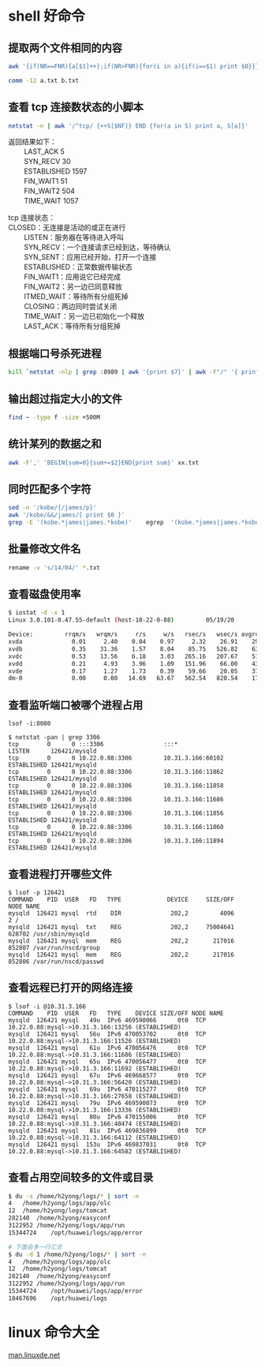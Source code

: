 <!--
 * @Author: your name
 * @Date: 2020-03-04 11:20:20
 * @LastEditTime: 2020-10-16 15:25:48
 * @LastEditors: Please set LastEditors
 * @Description: shell好命令
 -->

# shell 好命令

## 提取两个文件相同的内容

```sh
awk '{if(NR==FNR){a[$1]++};if(NR>FNR){for(i in a){if(i==$1) print $0}}}' a.txt b.txt > tmp.txt

comm -12 a.txt b.txt
```

## 查看 tcp 连接数状态的小脚本

```sh
netstat -n | awk '/^tcp/ {++S[$NF]} END {for(a in S) print a, S[a]}'
```

返回结果如下：  
　　 LAST_ACK 5  
　　 SYN_RECV 30  
　　 ESTABLISHED 1597  
　　 FIN_WAIT1 51  
　　 FIN_WAIT2 504  
　　 TIME_WAIT 1057  

tcp 连接状态：  
     CLOSED：无连接是活动的或正在进行  
　　 LISTEN：服务器在等待进入呼叫  
　　 SYN_RECV：一个连接请求已经到达，等待确认  
　　 SYN_SENT：应用已经开始，打开一个连接  
　　 ESTABLISHED：正常数据传输状态  
　　 FIN_WAIT1：应用说它已经完成  
　　 FIN_WAIT2：另一边已同意释放  
　　 ITMED_WAIT：等待所有分组死掉  
　　 CLOSING：两边同时尝试关闭  
　　 TIME_WAIT：另一边已初始化一个释放  
　　 LAST_ACK：等待所有分组死掉  

## 根据端口号杀死进程

```sh
kill `netstat -nlp | grep :8989 | awk '{print $7}' | awk -F"/" '{ print $1 }'`
```

## 输出超过指定大小的文件

```sh
find ~ -type f -size +500M
```

## 统计某列的数据之和

```sh
awk -F',' 'BEGIN{sum=0}{sum+=$2}END{print sum}' xx.txt
```

## 同时匹配多个字符

```sh
sed -n '/kobe/{/james/p}'
awk '/kobe/&&/james/{ print $0 }'
grep -E '(kobe.*james|james.*kobe)'    egrep  '(kobe.*james|james.*kobe)'
```

## 批量修改文件名

```sh
rename -v 's/14/04/' *.txt
```

## 查看磁盘使用率

```sh
$ iostat -d -x 1
Linux 3.0.101-0.47.55-default (host-10-22-0-88)         05/19/20        _x86_64_

Device:         rrqm/s   wrqm/s     r/s     w/s   rsec/s   wsec/s avgrq-sz avgqu-sz   await  svctm  %util
xvda              0.01     2.40    0.04    0.97     2.32    26.91    29.01     0.01    6.26   0.91   0.09
xvdb              0.35    31.36    1.57    8.04    85.75   526.82    63.76     0.11   11.48   0.42   0.41
xvdc              0.53    13.56    6.18    3.03   265.16   207.67    51.37     0.08    8.39   0.56   0.51
xvdd              0.21     4.93    3.96    1.09   151.96    66.00    43.17     0.03    6.48   0.79   0.40
xvde              0.17     1.27    1.73    0.39    59.66    20.05    37.65     0.01    6.96   1.25   0.26
dm-0              0.00     0.00   14.69   63.67   562.54   820.54    17.65     0.17    2.21   0.19   1.46
```

## 查看监听端口被哪个进程占用

```shell
lsof -i:8080
```

```shell
$ netstat -pan | grep 3306
tcp        0      0 :::3306                 :::*                    LISTEN      126421/mysqld
tcp        0      0 10.22.0.88:3306         10.31.3.166:60102       ESTABLISHED 126421/mysqld
tcp        0      0 10.22.0.88:3306         10.31.3.166:11862       ESTABLISHED 126421/mysqld
tcp        0      0 10.22.0.88:3306         10.31.3.166:11858       ESTABLISHED 126421/mysqld
tcp        0      0 10.22.0.88:3306         10.31.3.166:11686       ESTABLISHED 126421/mysqld
tcp        0      0 10.22.0.88:3306         10.31.3.166:11856       ESTABLISHED 126421/mysqld
tcp        0      0 10.22.0.88:3306         10.31.3.166:11860       ESTABLISHED 126421/mysqld
tcp        0      0 10.22.0.88:3306         10.31.3.166:11894       ESTABLISHED 126421/mysqld
```

## 查看进程打开哪些文件

```shell
$ lsof -p 126421
COMMAND    PID  USER   FD   TYPE             DEVICE     SIZE/OFF      NODE NAME
mysqld  126421 mysql  rtd    DIR              202,2         4096         2 /
mysqld  126421 mysql  txt    REG              202,2     75004641    628702 /usr/sbin/mysqld
mysqld  126421 mysql  mem    REG              202,2       217016    852807 /var/run/nscd/group
mysqld  126421 mysql  mem    REG              202,2       217016    852806 /var/run/nscd/passwd
```

## 查看远程已打开的网络连接

```shell
$ lsof -i @10.31.3.166
COMMAND    PID  USER   FD   TYPE    DEVICE SIZE/OFF NODE NAME
mysqld  126421 mysql   49u  IPv6 469590066      0t0  TCP 10.22.0.88:mysql->10.31.3.166:13256 (ESTABLISHED)
mysqld  126421 mysql   56u  IPv6 470053702      0t0  TCP 10.22.0.88:mysql->10.31.3.166:11526 (ESTABLISHED)
mysqld  126421 mysql   61u  IPv6 470056476      0t0  TCP 10.22.0.88:mysql->10.31.3.166:11686 (ESTABLISHED)
mysqld  126421 mysql   65u  IPv6 470056477      0t0  TCP 10.22.0.88:mysql->10.31.3.166:11692 (ESTABLISHED)
mysqld  126421 mysql   67u  IPv6 469668577      0t0  TCP 10.22.0.88:mysql->10.31.3.166:56420 (ESTABLISHED)
mysqld  126421 mysql   69u  IPv6 470115277      0t0  TCP 10.22.0.88:mysql->10.31.3.166:27658 (ESTABLISHED)
mysqld  126421 mysql   79u  IPv6 469590073      0t0  TCP 10.22.0.88:mysql->10.31.3.166:13336 (ESTABLISHED)
mysqld  126421 mysql   80u  IPv6 470155006      0t0  TCP 10.22.0.88:mysql->10.31.3.166:40474 (ESTABLISHED)
mysqld  126421 mysql   81u  IPv6 469836899      0t0  TCP 10.22.0.88:mysql->10.31.3.166:64112 (ESTABLISHED)
mysqld  126421 mysql  153u  IPv6 469837031      0t0  TCP 10.22.0.88:mysql->10.31.3.166:64582 (ESTABLISHED)
```

## 查看占用空间较多的文件或目录

```sh
$ du -s /home/h2yong/logs/* | sort -n 
4	/home/h2yong/logs/app/olc
12	/home/h2yong/logs/tomcat
282140	/home/h2yong/easyconf
3122952	/home/h2yong/logs/app/run
15344724	/opt/huawei/logs/app/error

# 下面会多一行汇总
$ du -d 1 /home/h2yong/logs/* | sort -n 
4	/home/h2yong/logs/app/olc
12	/home/h2yong/logs/tomcat
282140	/home/h2yong/easyconf
3122952	/home/h2yong/logs/app/run
15344724	/opt/huawei/logs/app/error
18467696	/opt/huawei/logs
```

# linux 命令大全

[man.linuxde.net](https://man.linuxde.net/par/3)
